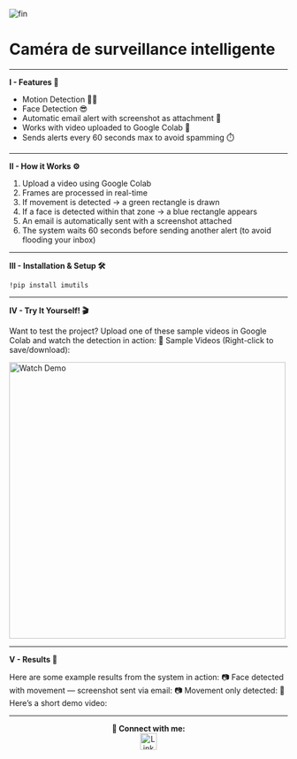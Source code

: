 ![fin](https://github.com/user-attachments/assets/79a6c6bd-8d9c-4f1d-83ce-7591d4e5fd39)
# Caméra de surveillance intelligente 
---
**I - Features 🔧**

- Motion Detection 🕵️‍♂️ 
- Face Detection 😎 
- Automatic email alert with screenshot as attachment 📩 
- Works with video uploaded to Google Colab 🧪 
- Sends alerts every 60 seconds max to avoid spamming ⏱️ 

---
**II - How it Works ⚙️**

1) Upload a video using Google Colab
2) Frames are processed in real-time
3) If movement is detected → a green rectangle is drawn
4) If a face is detected within that zone → a blue rectangle appears
5) An email is automatically sent with a screenshot attached
6) The system waits 60 seconds before sending another alert (to avoid flooding your inbox)

---
**III - Installation & Setup 🛠️**



``!pip install imutils``




---
**IV - Try It Yourself! 🎬**

Want to test the project? Upload one of these sample videos in Google Colab and watch the detection in action:
🎥 Sample Videos (Right-click to save/download):

<a href="https://github.com/Leader33333/Cam-ra-de-surveillance-intelligente/raw/main/asstes/hihi.mp4" target="_blank">
  <img src="https://raw.githubusercontent.com/Leader33333/Cam-ra-de-surveillance-intelligente/main/asstes/81b6af6ff08de00e.png" 
       alt="Watch Demo" 
       width="500" />
</a>


---
**V - Results 📸**

Here are some example results from the system in action:
📷 Face detected with movement — screenshot sent via email:
📷 Movement only detected:
🎥 Here’s a short demo video:


---
<div align="center">
<b> 🔗 Connect with me: </b>
</div>

<div align="center">
  <div align="center">
    <a href="https://www.linkedin.com/in/ahmed-mabrouk-b465b9314" target="_blank">
      <img
        src="https://media.roboflow.com/notebooks/template/icons/purple/linkedin.png?ik-sdk-version=javascript-1.4.3&updatedAt=1672949633691"
        width="30"
        alt="LinkedIn"
      />
    </a>
  </div>
</div>
